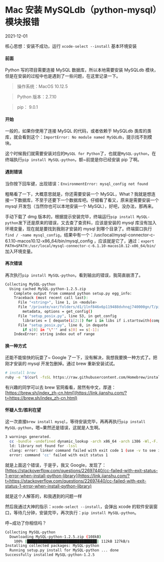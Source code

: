 # Mac 安装 MySQLdb（python-mysql）模块报错

2021-12-01

核心思想：安装不成功，运行 `xcode-select --install` 基本环境安装

#### 前面

Python 写的项目需要连接 MySQL 数据库，所以本地需要安装 MySQLdb 模块，但是在安装的过程中也是遇到了一些问题，在这里记录一下。

> 操作系统：MacOS 10.12.5

> Python 版本：2.7.10

> pip： 9.0.1

#### 开始

一般的，如果你使用了连接 MySQL 的代码，或者依赖于 MySQLdb 类库的类库，就会看到这个：`ImportError: No module named MySQLdb`，提示找不到模块。

这个时候我们就需要安装对应的`MySQL for Python`了，也就是`MySQL-python`，在终端执行`pip install MySQL-python`，额~前提是你已经安装 pip 了啊。

#### 遇到错误

当你按下回车键，出现错误：`EnvironmentError: mysql_config not found`

粗略看了一下，大概意思就是，你还需要安装一个 MySQL，What？我就是想连接一下数据库，不至于还要下一个数据库吧。仔细看了看又，原来是需要安装一个 mysql 开发包（当然你也可以本地安装一个 MySQL），好吧，没办法，那再来。

手动下载了 dmg 版本的，根据提示安装完毕，终端运行`pip install MySQL-python`发下还是原来的错误，又去查了查资料，应该是安装的 mysql 库没有加入环境变量，现在就是要找到我刚才安装的 mysql 到哪个目录了。终端窗口执行`find / -name mysql_config`，结果中有一个：/usr/local/mysql-connector-c-6.1.10-macos10.12-x86_64/bin/mysql_config
，应该就是它了，通过：`export PATH=$PATH:/usr/local/mysql-connector-c-6.1.10-macos10.12-x86_64/bin/`加入环境变量。

#### 再次错误

再次执行`pip install MySQL-python`，看到输出的错误，我简直崩溃了。

```bash
Collecting MySQL-python
  Using cached MySQL-python-1.2.5.zip
    Complete output from command python setup.py egg_info:
    Traceback (most recent call last):
      File "<string>", line 1, in <module>
      File "/private/var/folders/d1/1lnf846x6p119488dvhnqj740000gn/T/pip-build-b16vZo/MySQL-python/setup.py", line 17, in <module>
        metadata, options = get_config()
      File "setup_posix.py", line 53, in get_config
        libraries = [ dequote(i[2:]) for i in libs if i.startswith(compiler_flag("l")) ]
      File "setup_posix.py", line 8, in dequote
        if s[0] in "\"'" and s[0] == s[-1]:
    IndexError: string index out of range
```

#### 换一种方式

还能不能愉快的玩耍了~ Google 了一下，没有解决，我想我要换一种方式了。把刚才安装的 mysql 开发包删掉。通过 brew 重新安装试试。

```bash
# install brew
ruby -e "$(curl -fsSL https://raw.githubusercontent.com/Homebrew/install/master/install)"
```

有兴趣的同学可以去 brew 官网看看，居然有中文，厚道：[https://brew.sh/index_zh-cn.html](https://link.jianshu.com/?t=https://brew.sh/index_zh-cn.html)

#### 怀疑人生/胜利在望

这一次直接`brew install mysql`，等待安装完毕，再再再执行`pip install MySQL-python`，嗯~果然还是错误，这就是人生啊。

```bash
3 warnings generated.
  cc -bundle -undefined dynamic_lookup -arch x86_64 -arch i386 -Wl,-F. build/temp.macosx-10.12-intel-2.7/_mysql.o -L/usr/local/Cellar/mysql/5.7.18_1/lib -lmysqlclient -lssl -lcrypto -o build/lib.macosx-10.12-intel-2.7/_mysql.so
  ld: library not found for -lssl
  clang: error: linker command failed with exit code 1 (use -v to see invocation)
  error: command 'cc' failed with exit status 1
```

就是上面这个错误，于是乎，我又 Google，发现了：[https://stackoverflow.com/questions/22697440/cc-failed-with-exit-status-1-error-when-install-python-library](https://link.jianshu.com/?t=https://stackoverflow.com/questions/22697440/cc-failed-with-exit-status-1-error-when-install-python-library)

就是这个人解答的，和我遇到的问题一样

然后我通过大神的指示：`xcode-select --install`，会弹出 xcode 的软件安装窗口，等待几分钟，安装完毕，再次执行：`pip install MySQL-python`。

呼~成功了你相信吗？

```bash
Collecting MySQL-python
  Downloading MySQL-python-1.2.5.zip (108kB)
    100% |████████████████████████████████| 112kB 127kB/s
Installing collected packages: MySQL-python
  Running setup.py install for MySQL-python ... done
Successfully installed MySQL-python-1.2.5
```
